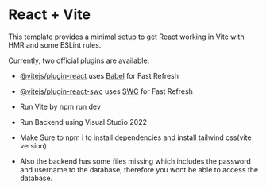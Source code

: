 # React + Vite

This template provides a minimal setup to get React working in Vite with HMR and some ESLint rules.

Currently, two official plugins are available:

- [@vitejs/plugin-react](https://github.com/vitejs/vite-plugin-react/blob/main/packages/plugin-react/README.md) uses [Babel](https://babeljs.io/) for Fast Refresh
- [@vitejs/plugin-react-swc](https://github.com/vitejs/vite-plugin-react-swc) uses [SWC](https://swc.rs/) for Fast Refresh

- Run Vite by npm run dev
- Run Backend using Visual Studio 2022
- Make Sure to npm i to install dependencies and install tailwind css(vite version)
- Also the backend has some files missing which includes the password and username to the database, therefore you wont be able to access the database.

